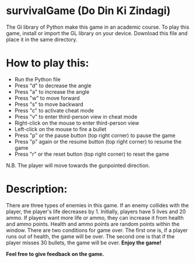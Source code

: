 # survivalGame (Do Din Ki Zindagi)
The Gl library of Python make this game in an academic course.
To play this game, install or import the GL library on your device.
Download this file and place it in the same directory.

# How to play this:
- Run the Python file
- Press "d" to decrease the angle
- Press "a" to increase the angle
- Press "w" to move forward
- Press "s" to move backward
- Press "c" to activate cheat mode
- Press "v" to enter third-person view in cheat mode
- Right-click on the mouse to enter third-person view
- Left-click on the mouse to fire a bullet
- Press "p" or the pause button (top right corner) to pause the game
- Press "p" again or the resume button (top right corner) to resume the game
- Press "r" or the reset button (top right corner) to reset the game
 
N.B. The player will move towards the gunpointed direction.

# Description:
There are three types of enemies in this game. If an enemy collides with the player, the  player's life decreases by 1. Initially, players have 5 lives and 20 ammo. If players want more life or ammo, they can increase it from health and ammo points. Health and ammo points are random points within the window. There are two conditions for game over. The first one is, if a player runs out of health, the game will be over. The second one is that if the player misses 30 bullets, the game will be over. **Enjoy the game!**



**Feel free to give feedback on the game.**
